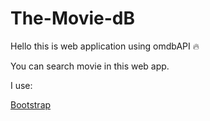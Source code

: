 # The-Movie-dB

Hello this is web application using omdbAPI :fire:

You can search movie in this web app.

I use:

[Bootstrap](https://getbootstrap.com/)
